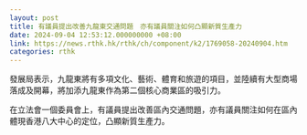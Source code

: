 ```yaml
---
layout: post
title: 有議員提出改善九龍東交通問題　亦有議員關注如何凸顯新質生產力
date: 2024-09-04 12:53:12.000000000 +08:00
link: https://news.rthk.hk/rthk/ch/component/k2/1769058-20240904.htm
categories: rthk
---
```


發展局表示，九龍東將有多項文化、藝術、體育和旅遊的項目，並陸續有大型商場落成及開幕，將加添九龍東作為第二個核心商業區的吸引力。

在立法會一個委員會上，有議員提出改善區內交通問題，亦有議員關注如何在區內體現香港八大中心的定位，凸顯新質生產力。
